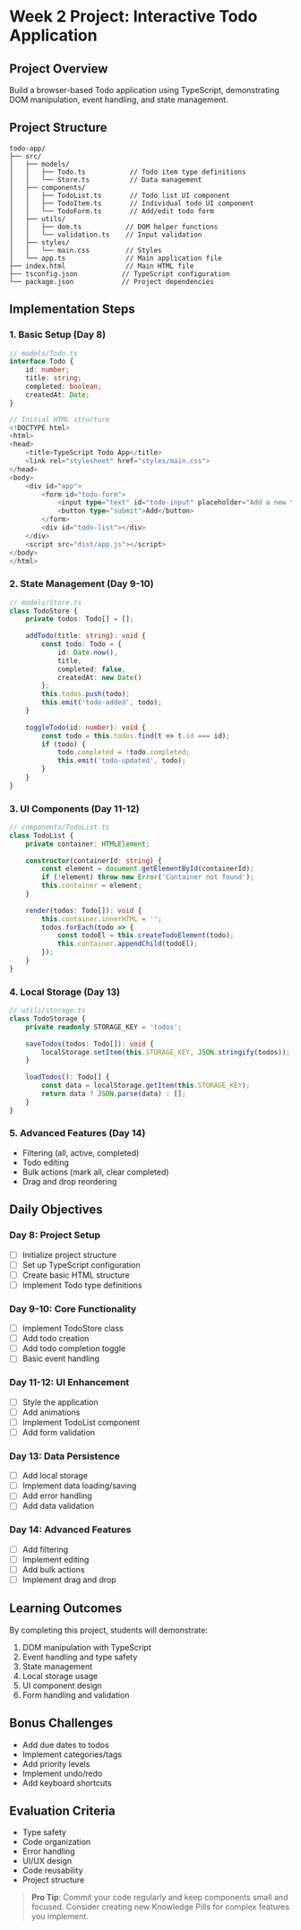 # Week 2 Project: Interactive Todo Application

## Project Overview
Build a browser-based Todo application using TypeScript, demonstrating DOM manipulation, event handling, and state management.

## Project Structure
```plaintext
todo-app/
├── src/
│   ├── models/
│   │   ├── Todo.ts           // Todo item type definitions
│   │   └── Store.ts          // Data management
│   ├── components/
│   │   ├── TodoList.ts       // Todo list UI component
│   │   ├── TodoItem.ts       // Individual todo UI component
│   │   └── TodoForm.ts       // Add/edit todo form
│   ├── utils/
│   │   ├── dom.ts           // DOM helper functions
│   │   └── validation.ts    // Input validation
│   ├── styles/
│   │   └── main.css         // Styles
│   └── app.ts               // Main application file
├── index.html               // Main HTML file
├── tsconfig.json           // TypeScript configuration
└── package.json            // Project dependencies
```

## Implementation Steps

### 1. Basic Setup (Day 8)
```typescript
// models/Todo.ts
interface Todo {
    id: number;
    title: string;
    completed: boolean;
    createdAt: Date;
}

// Initial HTML structure
<!DOCTYPE html>
<html>
<head>
    <title>TypeScript Todo App</title>
    <link rel="stylesheet" href="styles/main.css">
</head>
<body>
    <div id="app">
        <form id="todo-form">
            <input type="text" id="todo-input" placeholder="Add a new todo">
            <button type="submit">Add</button>
        </form>
        <div id="todo-list"></div>
    </div>
    <script src="dist/app.js"></script>
</body>
</html>
```

### 2. State Management (Day 9-10)
```typescript
// models/Store.ts
class TodoStore {
    private todos: Todo[] = [];
    
    addTodo(title: string): void {
        const todo: Todo = {
            id: Date.now(),
            title,
            completed: false,
            createdAt: new Date()
        };
        this.todos.push(todo);
        this.emit('todo-added', todo);
    }
    
    toggleTodo(id: number): void {
        const todo = this.todos.find(t => t.id === id);
        if (todo) {
            todo.completed = !todo.completed;
            this.emit('todo-updated', todo);
        }
    }
}
```

### 3. UI Components (Day 11-12)
```typescript
// components/TodoList.ts
class TodoList {
    private container: HTMLElement;
    
    constructor(containerId: string) {
        const element = document.getElementById(containerId);
        if (!element) throw new Error('Container not found');
        this.container = element;
    }
    
    render(todos: Todo[]): void {
        this.container.innerHTML = '';
        todos.forEach(todo => {
            const todoEl = this.createTodoElement(todo);
            this.container.appendChild(todoEl);
        });
    }
}
```

### 4. Local Storage (Day 13)
```typescript
// utils/storage.ts
class TodoStorage {
    private readonly STORAGE_KEY = 'todos';
    
    saveTodos(todos: Todo[]): void {
        localStorage.setItem(this.STORAGE_KEY, JSON.stringify(todos));
    }
    
    loadTodos(): Todo[] {
        const data = localStorage.getItem(this.STORAGE_KEY);
        return data ? JSON.parse(data) : [];
    }
}
```

### 5. Advanced Features (Day 14)
- Filtering (all, active, completed)
- Todo editing
- Bulk actions (mark all, clear completed)
- Drag and drop reordering

## Daily Objectives

### Day 8: Project Setup
- [ ] Initialize project structure
- [ ] Set up TypeScript configuration
- [ ] Create basic HTML structure
- [ ] Implement Todo type definitions

### Day 9-10: Core Functionality
- [ ] Implement TodoStore class
- [ ] Add todo creation
- [ ] Add todo completion toggle
- [ ] Basic event handling

### Day 11-12: UI Enhancement
- [ ] Style the application
- [ ] Add animations
- [ ] Implement TodoList component
- [ ] Add form validation

### Day 13: Data Persistence
- [ ] Add local storage
- [ ] Implement data loading/saving
- [ ] Add error handling
- [ ] Add data validation

### Day 14: Advanced Features
- [ ] Add filtering
- [ ] Implement editing
- [ ] Add bulk actions
- [ ] Implement drag and drop

## Learning Outcomes
By completing this project, students will demonstrate:
1. DOM manipulation with TypeScript
2. Event handling and type safety
3. State management
4. Local storage usage
5. UI component design
6. Form handling and validation

## Bonus Challenges
- Add due dates to todos
- Implement categories/tags
- Add priority levels
- Implement undo/redo
- Add keyboard shortcuts

## Evaluation Criteria
- Type safety
- Code organization
- Error handling
- UI/UX design
- Code reusability
- Project structure

> **Pro Tip**: Commit your code regularly and keep components small and focused. Consider creating new Knowledge Pills for complex features you implement.